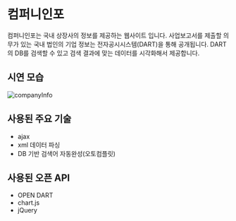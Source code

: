 # 컴퍼니인포
컴퍼니인포는 국내 상장사의 정보를 제공하는 웹사이트 입니다. 사업보고서를 제출할 의무가 있는 국내 법인의 기업 정보는 전자공시시스템(DART)을 통해 공개됩니다. DART의 DB를 검색할 수 있고 검색 결과에 맞는 데이터를 시각화해서 제공합니다.
## 시연 모습
![companyInfo](https://user-images.githubusercontent.com/77215614/130646924-a52841eb-e479-487d-b11e-17aa3920fcd8.gif)
## 사용된 주요 기술
- ajax
- xml 데이터 파싱
- DB 기반 검색어 자동완성(오토컴플릿)
## 사용된 오픈 API
- OPEN DART
- chart.js
- jQuery
